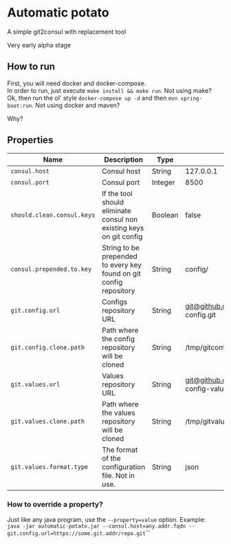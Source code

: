 # Automatic potato
A simple git2consul with replacement tool

Very early alpha stage

## How to run
First, you will need docker and docker-compose.  
In order to run, just execute `make install && make run`. Not using make?  
Ok, then run the ol' style `docker-compose up -d` and then `mvn spring-boot:run`. Not using docker and maven?  

Why?  

## Properties
| Name                       | Description                                                         | Type    | Default                                              |
|----------------------------|---------------------------------------------------------------------|---------|------------------------------------------------------|
| `consul.host`              | Consul host                                                         | String  | 127.0.0.1                                            |
| `consul.port`              | Consul port                                                         | Integer | 8500                                                 |
| `should.clean.consul.keys` | If the tool should eliminate consul non existing keys on git config | Boolean | false                                                |
| `consul.prepended.to.key`  | String to be prepended to every key found on git config repository  | String  | config/                                              |
| `git.config.url`           | Configs repository URL                                              | String  | git@github.com:williamokano/consul-config.git        |
| `git.config.clone.path`    | Path where the config repository will be cloned                     | String  | /tmp/gitconfig                                       |
| `git.values.url`           | Values repository URL                                               | String  | git@github.com:williamokano/consul-config-values.git |
| `git.values.clone.path`    | Path where the values repository will be cloned                     | String  | /tmp/gitvalues                                       |
| `git.values.format.type`   | The format of the configuration file. Not in use.                   | String  | json                                                 |

### How to override a property?
Just like any java program, use the `--property=value` option. Example:  
`java -jar automatic-potato.jar --consul.host=any.addr.fqdn --git.config.url=https://some.git.addr/repo.git`**``**